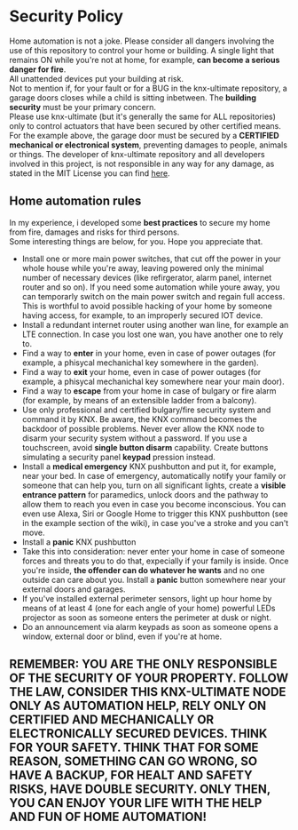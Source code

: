 # Security Policy

Home automation is not a joke. Please consider all dangers involving the use of this repository to control your home or building.
A single light that remains ON while you're not at home, for example, **can become a serious danger for fire**.<br/>
All unattended devices put your building at risk.<br/>
Not to mention if, for your fault or for a BUG in the knx-ultimate repository, a garage doors closes while a child is sitting inbetween.
The **building security** must be your primary concern.<br/>
Please use knx-ultimate (but it's generally the same for ALL repositories) only to control actuators that have been secured by other certified means.<br/>
For the example above, the garage door must be secured by a **CERTIFIED mechanical or electronical system**, preventing damages to people, animals or things.
The developer of knx-ultimate repository and all developers involved in this project, is not responsible in any way for any damage, as stated in the MIT License you can find [here](https://github.com/Supergiovane/node-red-contrib-knx-ultimate/blob/master/LICENSE).<br/>


## Home automation rules

In my experience, i developed some **best practices** to secure my home from fire, damages and risks for third persons.<br/>
Some interesting things are below, for you. Hope you appreciate that.<br/>

* Install one or more main power switches, that cut off the power in your whole house while you're away, leaving powered only the minimal number of necessary devices (like refirgerator, alarm panel, internet router and so on). If you need some automation while youre away, you can temporarly switch on the main power switch and regain full access. This is worthful to avoid possible hacking of your home by someone having access, for example, to an improperly secured IOT device.
* Install a redundant internet router using another wan line, for example an LTE connection. In case you lost one wan, you have another one to rely to.
* Find a way to **enter** in your home, even in case of power outages (for example, a phisycal mechanichal key somewhere in the garden).
* Find a way to **exit** your home, even in case of power outages (for example, a phisycal mechanichal key somewhere near your main door).
* Find a way to **escape** from your home in case of bulgary or fire alarm (for example, by means of an extensible ladder from a balcony).
* Use only professional and certified bulgary/fire security system and command it by KNX. Be aware, the KNX command becomes the backdoor of possible problems. Never ever allow the KNX node to disarm your security system without a password. If you use a touchscreen, avoid **single button disarm** capability. Create buttons simulating a security panel **keypad** pression instead.
* Install a **medical emergency** KNX pushbutton and put it, for example, near your bed. In case of emergency, automatically notify your family or someone that can help you, turn on all significant lights, create a **visible entrance pattern** for paramedics, unlock doors and the pathway to allow them to reach you even in case you become inconscious. You can even use Alexa, Siri or Google Home to trigger this KNX pushbutton (see in the example section of the wiki), in case you've a stroke and you can't move.
* Install a **panic** KNX pushbutton
* Take this into consideration: never enter your home in case of someone forces and threats you to do that, expecially if your family is inside. Once you're inside, **the offender can do whatever he wants** and no one outside can care about you. Install a **panic** button somewhere near your external doors and garages.
* If you've installed external perimeter sensors, light up hour home by means of at least 4 (one for each angle of your home) powerful LEDs projector as soon as someone enters the perimeter at dusk or night.
* Do an announcement via alarm keypads as soon as someone opens a window, external door or blind, even if you're at home.



## REMEMBER: YOU ARE THE ONLY RESPONSIBLE OF THE SECURITY OF YOUR PROPERTY. FOLLOW THE LAW, CONSIDER THIS KNX-ULTIMATE NODE ONLY AS AUTOMATION HELP, RELY ONLY ON CERTIFIED AND MECHANICALLY OR ELECTRONICALLY SECURED DEVICES. THINK FOR YOUR SAFETY. THINK THAT FOR SOME REASON, SOMETHING CAN GO WRONG, SO HAVE A BACKUP, FOR HEALT AND SAFETY RISKS, HAVE DOUBLE SECURITY. ONLY THEN, YOU CAN ENJOY YOUR LIFE WITH THE HELP AND FUN OF HOME AUTOMATION!
